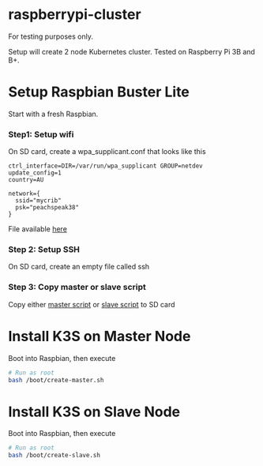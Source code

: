 # raspberrypi-cluster

For testing purposes only.

Setup will create 2 node Kubernetes cluster. Tested on Raspberry Pi 3B and B+. 

# Setup Raspbian Buster Lite

Start with a fresh Raspbian.

### Step1: Setup wifi

On SD card, create a wpa_supplicant.conf that looks like this
```text
ctrl_interface=DIR=/var/run/wpa_supplicant GROUP=netdev
update_config=1
country=AU

network={
  ssid="mycrib"
  psk="peachspeak38"
}
```

File available [here](https://github.com/raspberrypisig/raspberrypi-cluster/raw/master/wpa_supplicant.conf)

### Step 2: Setup SSH

On SD card, create an empty file called ssh

### Step 3: Copy master or slave script
Copy either [master script](https://raw.githubusercontent.com/raspberrypisig/raspberrypi-cluster/master/create-master.sh) or
[slave script](https://raw.githubusercontent.com/raspberrypisig/raspberrypi-cluster/master/create-slave.sh) to SD card 


# Install K3S on Master Node

Boot into Raspbian, then execute

```sh
# Run as root
bash /boot/create-master.sh
```

# Install K3S on Slave Node

Boot into Raspbian, then execute
```sh
# Run as root
bash /boot/create-slave.sh
```

